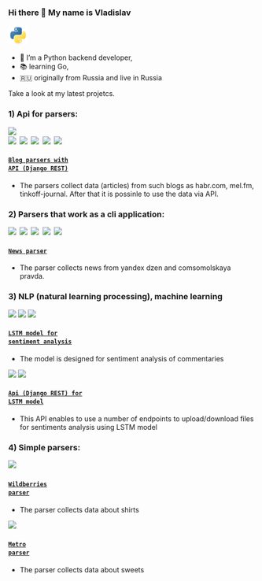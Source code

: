 ### Hi there 👋 My name is Vladislav

<img src="https://github.com/devicons/devicon/raw/master/icons/python/python-original.svg" alt="" width="40" height="40"/> 

- :wrench: I’m a Python backend developer,
- :books: learning Go,
- :ru: originally from Russia and live in Russia


Take a look at my latest projetcs.


### 1) Api for parsers:

<code>![](https://img.shields.io/badge/Celery-5.3.6-green) ![](https://img.shields.io/badge/Redis-red) ![](https://img.shields.io/badge/Django-5.0-lightgreen) ![](https://img.shields.io/badge/Django_REST-3.14.0-lightgreen) ![](https://img.shields.io/badge/Aiohttp-3.9.1-violet) ![](https://img.shields.io/badge/AsyncIO-3.4.3-violet)</code> 

#### <code>[Blog parsers with API (Django REST)](https://github.com/iriskin77/Drf_api_parsers)</code>

+ The parsers collect data (articles) from such blogs as habr.com, mel.fm, tinkoff-journal. After that it is possinle to use the data via API.

### 2) Parsers that work as a cli application:

<code>![](https://img.shields.io/badge/Sqlalchemy-2.0.25-brown) ![](https://img.shields.io/badge/APScheduler-3.10.4-blue) ![](https://img.shields.io/badge/Selenium-4.16.0-blue) ![](https://img.shields.io/badge/Aiohttp-3.9.1-violet) ![](https://img.shields.io/badge/AsyncIO-3.4.3-violet)</code>

#### <code>[News parser](https://github.com/iriskin77/y_p)</code>

+ The parser collects news from yandex dzen and comsomolskaya pravda.

### 3) NLP (natural learning processing), machine learning

![](https://img.shields.io/badge/Keras-2.15.0-lightblue) ![](https://img.shields.io/badge/Pandas-2.1.4-white) ![](https://img.shields.io/badge/Pymystem3-0.2.0-yellow)

#### <code>[LSTM model for sentiment analysis](https://github.com/iriskin77/model_sent_analysis)</code>

+ The model is designed for sentiment analysis of commentaries

![](https://img.shields.io/badge/Django-5.0-lightgreen) ![](https://img.shields.io/badge/Django_REST-3.14.0-lightgreen)

#### <code>[Api (Django REST) for LSTM model](https://github.com/iriskin77/text_emotions)</code>

+ This API enables to use a number of endpoints to upload/download files for sentiments analysis using LSTM model

### 4) Simple parsers:

<code>![](https://img.shields.io/badge/Requests-2.31.0-blue)</code>

#### <code>[Wildberries parser](https://github.com/iriskin77/wildberries_parser)</code>

+ The parser collects data about shirts

<code>![](https://img.shields.io/badge/Requests-2.31.0-blue)</code>

#### <code>[Metro parser](https://github.com/iriskin77/wildberries_parser)</code>

+ The parser collects data about sweets




